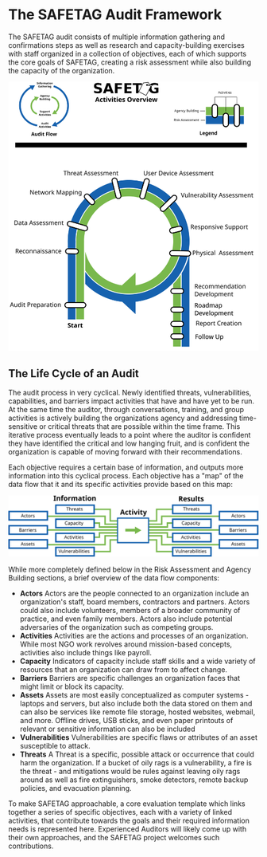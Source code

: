 # The SAFETAG Audit Framework

The SAFETAG audit consists of multiple information gathering and confirmations steps as well as research and capacity-building exercises with staff organized in a collection of objectives, each of which supports the core goals of SAFETAG, creating a risk assessment while also building the capacity of the organization.

![SAFETAG Activities](en/images/activities_flow.svg)

## The Life Cycle of an Audit

The audit process in very cyclical. Newly identified threats, vulnerabilities, capabilities, and barriers impact activities that have and have yet to be run. At the same time the auditor, through conversations, training, and group activities is actively building the organizations agency and addressing time-sensitive or critical threats that are possible within the time frame. This iterative process eventually leads to a point where the auditor is confident they have identified the critical and low hanging fruit, and is confident the organization is capable of moving forward with their recommendations. 

Each objective requires a certain base of information, and outputs more information into this cyclical process.  Each objective has a "map" of the data flow that it and its specific activities provide based on this map:

![SAFETAG Data Flow](en/images/info_flows/data_flow_all.svg)

While more completely defined below in the Risk Assessment and Agency Building sections, a brief overview of the data flow components:

* **Actors** Actors are the people connected to an organization include an organization's staff, board members, contractors and partners.  Actors could also include volunteers, members of a broader community of practice, and even family members. Actors also include potential adversaries of the organization such as competing groups.
* **Activities** Activities are the actions and processes of an organization.  While most NGO work revolves around mission-based concepts, activities also include things like payroll.
* **Capacity** Indicators of capacity include staff skills and a wide variety of resources that an organization can draw from to affect change.
* **Barriers** Barriers are specific challenges an organization faces that might limit or block its capacity.
* **Assets** Assets are most easily conceptualized as computer systems - laptops and servers, but also include both the data stored on them and can also be services like remote file storage, hosted websites, webmail, and more.  Offline drives, USB sticks, and even paper printouts of relevant or sensitive information can also be included
* **Vulnerabilities** Vulnerabilities are specific flaws or attributes of an asset susceptible to attack.
* **Threats** A Threat is a specific, possible attack or occurrence that could harm the organization.  If a bucket of oily rags is a vulnerability, a fire is the threat - and mitigations would be rules against leaving oily rags around as well as fire extinguishers, smoke detectors, remote backup policies, and evacuation planning.

To make SAFETAG approachable, a core evaluation template which links together a series of specific objectives, each with a variety of linked activities, that contribute towards the goals and their required information needs is represented here.  Experienced Auditors will likely come up with their own approaches, and the SAFETAG project welcomes such contributions.
